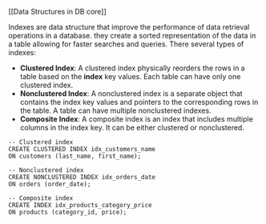 [[Data Structures in DB core]]

Indexes are data structure that improve the performance of data retrieval operations in a database. they create a sorted representation of the data in a table allowing for faster searches and queries. There several types of indexes:

- **Clustered Index**: A clustered index physically reorders the rows in a table based on the **index** key values. Each table can have only one clustered index.
- **Nonclustered Index**: A nonclustered index is a separate object that contains the index key values and pointers to the corresponding rows in the table. A table can have multiple nonclustered indexes.
- **Composite Index**: A composite index is an index that includes multiple columns in the index key. It can be either clustered or nonclustered.

```
-- Clustered index
CREATE CLUSTERED INDEX idx_customers_name
ON customers (last_name, first_name);

-- Nonclustered index
CREATE NONCLUSTERED INDEX idx_orders_date
ON orders (order_date);

-- Composite index
CREATE INDEX idx_products_category_price
ON products (category_id, price);
```